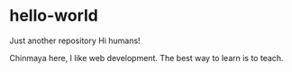 # hello-world
Just another repository
Hi humans!

Chinmaya here, I like web development.
The best way to learn is to teach.
